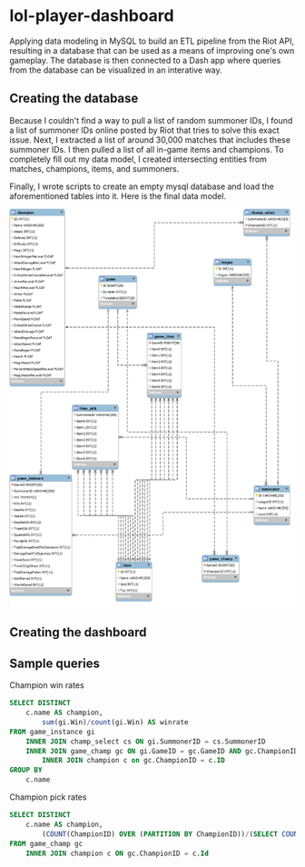 # lol-player-dashboard
Applying data modeling in MySQL to build an ETL pipeline from the Riot API, resulting in a database that can be used as a means of improving one's own gameplay. The database is then connected to a Dash app where queries from the database can be visualized in an interative way.

## Creating the database
Because I couldn't find a way to pull a list of random summoner IDs, I found a list of summoner IDs online posted by Riot that tries to solve this exact issue. Next, I extracted a list of around 30,000 matches that includes these summoner IDs. I then pulled a list of all in-game items and champions. To completely fill out my data model, I created intersecting entities from matches, champions, items, and summoners.

Finally, I wrote scripts to create an empty mysql database and load the aforementioned tables into it. Here is the final data model.

![](images/data_model.png)

## Creating the dashboard

## Sample queries

Champion win rates

```sql
SELECT DISTINCT
	c.name AS champion,
        sum(gi.Win)/count(gi.Win) AS winrate
FROM game_instance gi
	INNER JOIN champ_select cs ON gi.SummonerID = cs.SummonerID
	INNER JOIN game_champ gc ON gi.GameID = gc.GameID AND gc.ChampionID = cs.ChampionID
        INNER JOIN champion c on gc.ChampionID = c.ID
GROUP BY
	c.name
```
Champion pick rates

```sql
SELECT DISTINCT
	c.name AS champion,
        (COUNT(ChampionID) OVER (PARTITION BY ChampionID))/(SELECT COUNT(*) FROM game) * 100 AS pickrate
FROM game_champ gc
	INNER JOIN champion c ON gc.ChampionID = c.Id
```
